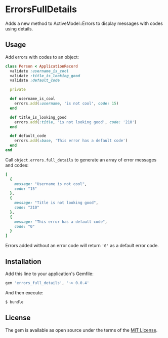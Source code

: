 # ErrorsFullDetails
Adds a new method to ActiveModel::Errors to display messages with codes using details.

## Usage
Add errors with codes to an object:

```ruby
class Person < ApplicationRecord
  validate :username_is_cool
  validate :title_is_looking_good
  validate :default_code

  private

  def username_is_cool
    errors.add(:username, 'is not cool', code: 15)
  end

  def title_is_looking_good
    errors.add(:title, 'is not looking good', code: '210')
  end

  def default_code
    errors.add(:base, 'This error has a default code')
  end
end
```

Call `object.errors.full_details` to generate an array of error messages and codes:

```ruby
[
  {
    message: "Username is not cool",
    code: "15"
  },
  {
    message: "Title is not looking good",
    code: "210"
  },
  {
    message: "This error has a default code",
    code: "0"
  }
]
```

Errors added without an error code will return `'0'` as a default error code.

## Installation
Add this line to your application's Gemfile:

```ruby
gem 'errors_full_details', '~> 0.0.4'
```

And then execute:
```bash
$ bundle
```

## License
The gem is available as open source under the terms of the [MIT License](https://opensource.org/licenses/MIT).
